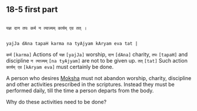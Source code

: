 ## 18-5 first part 


```shloka-sa

यज्ञ दान तपः कर्म न त्याज्यम् कार्यम् एव तत् ।

```
```shloka-sa-hk

yajJa dAna tapaH karma na tyAjyam kAryam eva tat |

```
`कर्म` `[karma]` Actions of `यज्ञ` `[yajJa]` worship, `दान` `[dAna]` charity, `तपः` `[tapaH]` and discipline `न त्याज्यम्` `[na tyAjyam]` are not to be given up. `तत्` `[tat]` Such action `कार्यम् एव` `[kAryam eva]` must certainly be done.

A person who desires 
[Moksha](Back-to-Basics.md#Moksha)
 must not abandon worship, charity, discipline and other activities prescribed in the scriptures. Instead they must be performed daily, till the time a person departs from the body.

Why do these activities need to be done?



